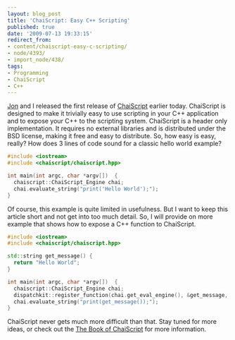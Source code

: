 ```yaml
---
layout: blog_post
title: 'ChaiScript: Easy C++ Scripting'
published: true
date: '2009-07-13 19:33:15'
redirect_from:
- content/chaiscript-easy-c-scripting/
- node/4393/
- import_node/438/
tags:
- Programming
- ChaiScript
- C++
---
```


[Jon](http://www.jonathanturner.org/) and I released the first release of [ChaiScript](http://chaiscript.com) earlier today. ChaiScript is designed to make it trivially easy to use scripting in your C++ application and to expose your C++ to the scripting system. ChaiScript is a header only implementation. It requires no external libraries and is distributed under the BSD license, making it free and easy to distribute. So, how easy is easy, really? How does 3 lines of code sound for a classic hello world example? 

```cpp
#include <iostream>  
#include <chaiscript/chaiscript.hpp>    

int main(int argc, char *argv[])  {   
  chaiscript::ChaiScript_Engine chai;   
  chai.evaluate_string("print('Hello World');"); 
}
```

Of course, this example is quite limited in usefulness. But I want to keep this article short and not get into too much detail. So, I will provide on more example that shows how to expose a C++ function to ChaiScript. 

```cpp
#include <iostream>  
#include <chaiscript/chaiscript.hpp>  

std::string get_message() {   
  return "Hello World"; 
}    

int main(int argc, char *argv[])  {   
  chaiscript::ChaiScript_Engine chai;   
  dispatchkit::register_function(chai.get_eval_engine(), &get_message, "get_message");   
  chai.evaluate_string("print(get_message());"); 
}
```

ChaiScript never gets much more difficult than that. Stay tuned for more ideas, or check out the [The Book of ChaiScript](http://www.chaiscript.com/chaiscript_book) for more information.
